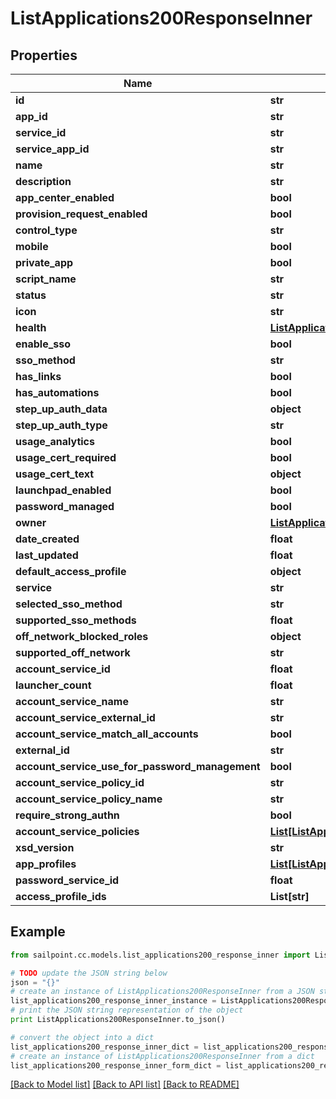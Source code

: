 # ListApplications200ResponseInner


## Properties
Name | Type | Description | Notes
------------ | ------------- | ------------- | -------------
**id** | **str** |  | [optional] 
**app_id** | **str** |  | [optional] 
**service_id** | **str** |  | [optional] 
**service_app_id** | **str** |  | [optional] 
**name** | **str** |  | [optional] 
**description** | **str** |  | [optional] 
**app_center_enabled** | **bool** |  | [optional] 
**provision_request_enabled** | **bool** |  | [optional] 
**control_type** | **str** |  | [optional] 
**mobile** | **bool** |  | [optional] 
**private_app** | **bool** |  | [optional] 
**script_name** | **str** |  | [optional] 
**status** | **str** |  | [optional] 
**icon** | **str** |  | [optional] 
**health** | [**ListApplications200ResponseInnerHealth**](ListApplications200ResponseInnerHealth.md) |  | [optional] 
**enable_sso** | **bool** |  | [optional] 
**sso_method** | **str** |  | [optional] 
**has_links** | **bool** |  | [optional] 
**has_automations** | **bool** |  | [optional] 
**step_up_auth_data** | **object** |  | [optional] 
**step_up_auth_type** | **str** |  | [optional] 
**usage_analytics** | **bool** |  | [optional] 
**usage_cert_required** | **bool** |  | [optional] 
**usage_cert_text** | **object** |  | [optional] 
**launchpad_enabled** | **bool** |  | [optional] 
**password_managed** | **bool** |  | [optional] 
**owner** | [**ListApplications200ResponseInnerOwner**](ListApplications200ResponseInnerOwner.md) |  | [optional] 
**date_created** | **float** |  | [optional] 
**last_updated** | **float** |  | [optional] 
**default_access_profile** | **object** |  | [optional] 
**service** | **str** |  | [optional] 
**selected_sso_method** | **str** |  | [optional] 
**supported_sso_methods** | **float** |  | [optional] 
**off_network_blocked_roles** | **object** |  | [optional] 
**supported_off_network** | **str** |  | [optional] 
**account_service_id** | **float** |  | [optional] 
**launcher_count** | **float** |  | [optional] 
**account_service_name** | **str** |  | [optional] 
**account_service_external_id** | **str** |  | [optional] 
**account_service_match_all_accounts** | **bool** |  | [optional] 
**external_id** | **str** |  | [optional] 
**account_service_use_for_password_management** | **bool** |  | [optional] 
**account_service_policy_id** | **str** |  | [optional] 
**account_service_policy_name** | **str** |  | [optional] 
**require_strong_authn** | **bool** |  | [optional] 
**account_service_policies** | [**List[ListApplications200ResponseInnerAccountServicePoliciesInner]**](ListApplications200ResponseInnerAccountServicePoliciesInner.md) |  | [optional] 
**xsd_version** | **str** |  | [optional] 
**app_profiles** | [**List[ListApplications200ResponseInnerAppProfilesInner]**](ListApplications200ResponseInnerAppProfilesInner.md) |  | [optional] 
**password_service_id** | **float** |  | [optional] 
**access_profile_ids** | **List[str]** |  | [optional] 

## Example

```python
from sailpoint.cc.models.list_applications200_response_inner import ListApplications200ResponseInner

# TODO update the JSON string below
json = "{}"
# create an instance of ListApplications200ResponseInner from a JSON string
list_applications200_response_inner_instance = ListApplications200ResponseInner.from_json(json)
# print the JSON string representation of the object
print ListApplications200ResponseInner.to_json()

# convert the object into a dict
list_applications200_response_inner_dict = list_applications200_response_inner_instance.to_dict()
# create an instance of ListApplications200ResponseInner from a dict
list_applications200_response_inner_form_dict = list_applications200_response_inner.from_dict(list_applications200_response_inner_dict)
```
[[Back to Model list]](../README.md#documentation-for-models) [[Back to API list]](../README.md#documentation-for-api-endpoints) [[Back to README]](../README.md)


